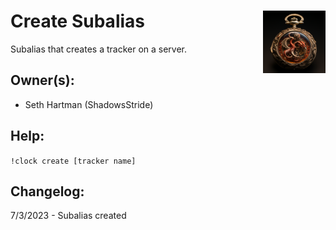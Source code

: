 <h1>Create Subalias<img align="right" src="image.png" width="100px"></h1>

Subalias that creates a tracker on a server.

## Owner(s):
- Seth Hartman (ShadowsStride)

## Help:
`!clock create [tracker name]`

## Changelog:
7/3/2023 - Subalias created